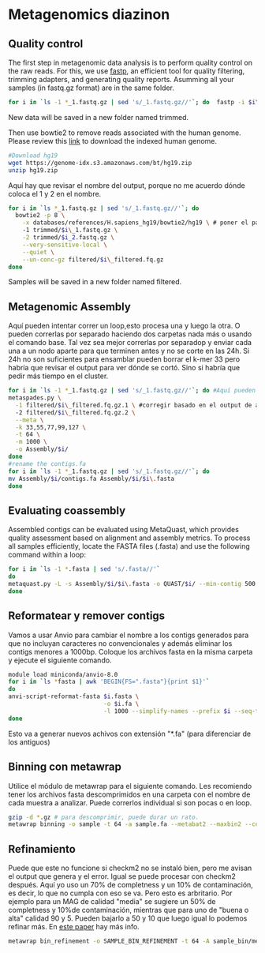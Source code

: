 # Metagenomics diazinon

## Quality control
The first step in metagenomic data analysis is to perform quality control on the raw reads. For this, we use [fastp](https://github.com/OpenGene/fastp), an efficient tool for quality filtering, trimming adapters, and generating quality reports.
Asumming all your samples (in fastq.gz format) are in the same folder.
```bash
for i in `ls -1 *_1.fastq.gz | sed 's/_1.fastq.gz//'`; do  fastp -i $i\_1.fastq.gz -I $i\_2.fastq.gz --detect_adapter_for_pe -o trimmed/$i\_1.fq.gz -O trimmed/$i\_2.fq.gz -h trimmed/$i\_fastq.html -e 25
```
New data will be saved in a new folder named trimmed.

Then use bowtie2 to remove reads associated with the human genome. Please review this [link](https://benlangmead.github.io/aws-indexes/bowtie) to download the indexed human genome. 

```bash
#Download hg19
wget https://genome-idx.s3.amazonaws.com/bt/hg19.zip
unzip hg19.zip
```
Aquí hay que revisar el nombre del output, porque no me acuerdo dónde coloca el 1 y 2 en el nombre.
```bash
for i in `ls *_1.fastq.gz | sed 's/_1.fastq.gz//'`; do
  bowtie2 -p 8 \
    -x databases/references/H.sapiens_hg19/bowtie2/hg19 \ # poner el path dónde está el genoma descargado
    -1 trimmed/$i\_1.fastq.gz \
    -2 trimmed/$i_2.fastq.gz \
    --very-sensitive-local \
    --quiet \
    --un-conc-gz filtered/$i\_filtered.fq.gz
done
```
Samples will be saved in a new folder named filtered.

## Metagenomic Assembly
Aquí pueden intentar correr un loop,esto procesa una y luego la otra. O pueden correrlas por separado haciendo dos carpetas nada más o usando el comando base. 
Tal vez sea mejor correrlas por separadop y enviar cada una a un nodo aparte para que terminen antes y no se corte en las 24h. 
Si 24h no son suficientes para ensamblar pueden borrar el k-mer 33 pero habría que revisar el output para ver dónde se cortó. Sino si habría que pedir más tiempo en el cluster.
```bash
for i in `ls -1 *_1.fastq.gz | sed 's/_1.fastq.gz//'`; do #Aquí pueden reemplazar toda la parte del ls con sólo los nombres de las dos muestras, como son solo 2.
metaspades.py \
  -1 filtered/$i\_filtered.fq.gz.1 \ #corregir basado en el output de arriba
  -2 filtered/$i\_filtered.fq.gz.2 \
  --meta \
  -k 33,55,77,99,127 \
  -t 64 \
  -m 1000 \
  -o Assembly/$i/
done
#rename the contigs.fa
for i in `ls -1 *_1.fastq.gz | sed 's/_1.fastq.gz//'`; do
mv Assembly/$i/contigs.fa Assembly/$i/$i\.fasta
done
```

## Evaluating coassembly

Assembled contigs can be evaluated using MetaQuast, which provides quality assessment based on alignment and assembly metrics. 
To process all samples efficiently, locate the FASTA files (.fasta) and use the following command within a loop:
```bash
for i in `ls -1 *.fasta | sed 's/.fasta//'`
do
metaquast.py -L -s Assembly/$i/$i\.fasta -o QUAST/$i/ --min-contig 500 # Aquí pueden elegir si usar 500 o 1000. Yo recomiendo 1000
done
```
## Reformatear y remover contigs
Vamos a usar Anvio para cambiar el nombre a los contigs generados para que no incluyan caracteres no convencionales y además eliminar los contigs menores a 1000bp. Coloque los archivos fasta en la misma carpeta y ejecute el siguiente comando. 

```bash
module load miniconda/anvio-8.0
for i in `ls *fasta | awk 'BEGIN{FS=".fasta"}{print $1}'`
do
anvi-script-reformat-fasta $i.fasta \
                           -o $i.fa \
                           -l 1000 --simplify-names --prefix $i --seq-type NT
done
```
Esto va a generar nuevos achivos con extensión "*.fa" (para diferenciar de los antiguos)

## Binning con metawrap
Utilice el módulo de metawrap para el siguiente comando. Les recomiendo tener los archivos fasta descomprimidos en una carpeta con el nombre de cada muestra a analizar. Puede correrlos individual si son pocas o en loop.
```bash
gzip -d *.gz # para descomprimir, puede durar un rato. 
metawrap binning -o sample -t 64 -a sample.fa --metabat2 --maxbin2 --concoct Raw/sample/*_1.fastq Raw/sample/*_2.fastq
```

## Refinamiento
Puede que este no funcione si checkm2 no se instaló bien, pero me avisan el output que genera y el error. Igual se puede procesar con checkm2 después.
Aquí yo uso un 70% de completness y un 10% de contaminación, es decir, lo que no cumpla con eso se va. Pero esto es arbritario. Por ejemplo para un MAG de calidad "media" se sugiere un 50% de completness y 10%de contaminación, mientras que para uno de "buena o alta" calidad 90 y 5. Pueden bajarlo a 50 y 10 que luego igual lo podemos refinar más. En [este paper](https://www.nature.com/articles/nbt.3893) hay más info. 
```bash
metawrap bin_refinement -o SAMPLE_BIN_REFINEMENT -t 64 -A sample_bin/metabat2_bins/ -B sample_bin/maxbin2_bins -C sample_bin/concoct_bins -c 70 -x 10 -m 1000
```
